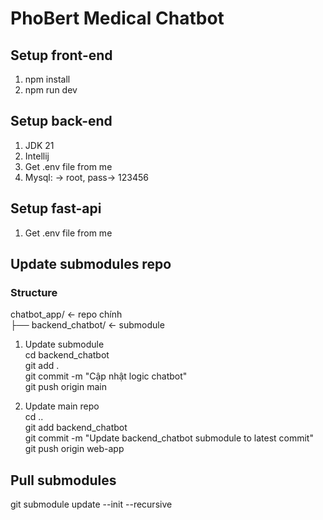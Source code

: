 # PhoBert Medical Chatbot

## Setup front-end
1. npm install
2. npm run dev

## Setup back-end
1. JDK 21
2. Intellij
3. Get .env file from me
4. Mysql: -> root, pass-> 123456

## Setup fast-api
1. Get .env file from me


## Update submodules repo

### Structure
chatbot_app/          <- repo chính \
├── backend_chatbot/  <- submodule

1. Update submodule \
cd backend_chatbot \
git add . \
git commit -m "Cập nhật logic chatbot" \
git push origin main

2. Update main repo \
cd .. \
git add backend_chatbot \
git commit -m "Update backend_chatbot submodule to latest commit" \
git push origin web-app

## Pull submodules
git submodule update --init --recursive


